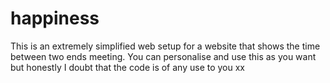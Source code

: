 # happiness
This is an extremely simplified web setup for a website that shows the time between two ends meeting. You can personalise and use this as you want but honestly I doubt that the code is of any use to you xx
